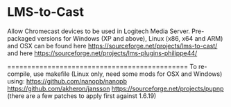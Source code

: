 # LMS-to-Cast

Allow Chromecast devices to be used in Logitech Media Server. 
Pre-packaged versions for Windows (XP and above), Linux (x86, x64 and ARM) and OSX can be found here https://sourceforge.net/projects/lms-to-cast/ and here https://sourceforge.net/projects/lms-plugins-philippe44/

=============================================
To re-compile, use makefile (Linux only, need some mods for OSX and Windows)
using:
https://github.com/nanopb/nanopb
https://github.com/akheron/jansson
https://sourceforge.net/projects/pupnp (there are a few patches to apply first against 1.6.19)
